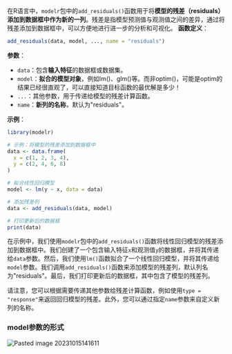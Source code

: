 在R语言中，`modelr`包中的`add_residuals()`函数用于将**模型的残差（residuals）添加到数据框中作为新的一列**。残差是指模型预测值与观测值之间的差异，通过将残差添加到数据框中，可以方便地进行进一步的分析和可视化。
**函数定义**：
```R
add_residuals(data, model, ..., name = "residuals")
```

**参数**：
- `data`：包含**输入特征**的数据框或数据集。
- `model`：**拟合的模型对象**，例如lm()、glm()等。而非optim()，可能是optim的结果已经很直观了，可以直接知道目标函数的最优解是多少！
- `...`：其他参数，用于传递给模型的残差计算函数。
- `name`：**新列的名称**，默认为"residuals"。

**示例**：
```R
library(modelr)

# 示例：将模型的残差添加到数据框中
data <- data.frame(
  x = c(1, 2, 3, 4),
  y = c(2, 4, 6, 8)
)

# 拟合线性回归模型
model <- lm(y ~ x, data = data)

# 添加残差列
data <- add_residuals(data, model)

# 打印更新后的数据框
print(data)
```

在示例中，我们使用`modelr`包中的`add_residuals()`函数将线性回归模型的残差添加到数据框中。我们创建了一个包含输入特征`x`和观测值`y`的数据框，并将其传递给`data`参数。然后，我们使用`lm()`函数拟合了一个线性回归模型，并将其传递给`model`参数。我们调用`add_residuals()`函数来添加模型的残差列，默认列名为"residuals"。最后，我们打印更新后的数据框，其中包含了模型的残差列。

请注意，您可以根据需要传递其他参数给残差计算函数，例如使用`type = "response"`来返回回归模型的残差。此外，您可以通过指定`name`参数来自定义新列的名称。

### model参数的形式
![Pasted image 20231015141611](Pasted%20image%2020231015141611.png)